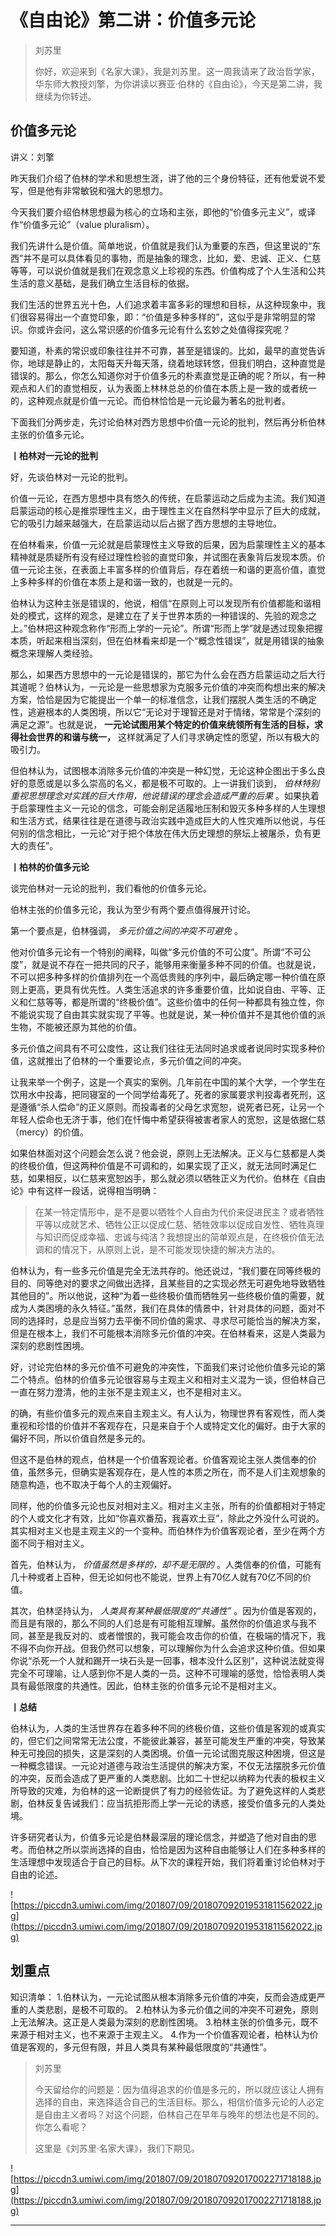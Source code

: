 # 《自由论》第二讲：价值多元论

> 刘苏里
> 
> 你好，欢迎来到《名家大课》，我是刘苏里。这一周我请来了政治哲学家，华东师大教授刘擎，为你讲读以赛亚·伯林的《自由论》，今天是第二讲，我继续为你转述。

## 价值多元论

讲义：刘擎

昨天我们介绍了伯林的学术和思想生涯，讲了他的三个身份特征，还有他爱说不爱写，但是他有非常敏锐和强大的思想力。

今天我们要介绍伯林思想最为核心的立场和主张，即他的“价值多元主义”，或译作“价值多元论”（value pluralism）。

我们先讲什么是价值。简单地说，价值就是我们认为重要的东西，但这里说的“东西”并不是可以具体看见的事物，而是抽象的理念，比如，爱、忠诚、正义、仁慈等等，可以说价值就是我们在观念意义上珍视的东西。价值构成了个人生活和公共生活的意义基础，是我们确立生活目标的依据。

我们生活的世界五光十色，人们追求着丰富多彩的理想和目标，从这种现象中，我们很容易得出一个直觉印象，即：“价值是多种多样的”，这似乎是非常明显的常识。你或许会问，这么常识感的价值多元论有什么玄妙之处值得探究呢？

要知道，朴素的常识或印象往往并不可靠，甚至是错误的。比如，最早的直觉告诉你，地球是静止的，太阳每天升每天落，绕着地球转悠，但我们明白，这种直觉是错误的。那么，你怎么知道你对于价值多元的朴素直觉是正确的呢？所以，有一种观点和人们的直觉相反，认为表面上林林总总的价值在本质上是一致的或者统一的，这种观点就是价值一元论。而伯林恰恰是一元论最为著名的批判者。

下面我们分两步走，先讨论伯林对西方思想中价值一元论的批判，然后再分析伯林主张的价值多元论。

 **丨柏林对一元论的批判**

好，先谈伯林对一元论的批判。

价值一元论，在西方思想中具有悠久的传统，在启蒙运动之后成为主流。我们知道启蒙运动的核心是推崇理性主义，由于理性主义在自然科学中显示了巨大的成就，它的吸引力越来越强大，在启蒙运动以后占据了西方思想的主导地位。

在伯林看来，价值一元论就是启蒙理性主义导致的后果，因为启蒙理性主义的基本精神就是质疑所有没有经过理性检验的直觉印象，并试图在表象背后发现本质。价值一元论主张，在表面上丰富多样的价值背后，存在着统一和谐的更高价值，直觉上多种多样的价值在本质上是和谐一致的，也就是一元的。

伯林认为这种主张是错误的，他说，相信“在原则上可以发现所有价值都能和谐相处的模式，这样的观念，是建立在了关于世界本质的一种错误的、先验的观念之上。”伯林把这种观念称作“形而上学的一元论”。所谓“形而上学”就是透过现象把握本质，听起来相当深刻，但在伯林看来却是一个“概念性错误”，就是用错误的抽象概念来理解人类经验。

那么，如果西方思想中的一元论是错误的，那它为什么会在西方启蒙运动之后大行其道呢？伯林认为，一元论是一些思想家为克服多元价值的冲突而构想出来的解决方案，恰恰是因为它能提出一个单一的标准信念，让我们摆脱人类生活的不确定性，逃避根本的人类困境，所以它“无论对于理智还是对于情绪，常常是个深刻的满足之源”。也就是说， **一元论试图用某个特定的价值来统领所有生活的目标，求得社会世界的和谐与统一，** 这样就满足了人们寻求确定性的愿望，所以有极大的吸引力。

但伯林认为，试图根本消除多元价值的冲突是一种幻觉，无论这种企图出于多么良好的意愿或是以多么崇高的名义，都是极不可取的。上一讲我们谈到， *伯林特别重视思想理念对实践的巨大作用，他说错误的理念会造成严重的后果* 。如果执着于启蒙理性主义一元论的信念，可能会削足适履地压制和毁灭多种多样的人生理想和生活方式，结果往往是在道德与政治实践中造成巨大的人性灾难所以他说，与任何别的信念相比，一元论“对于把个体放在伟大历史理想的祭坛上被屠杀，负有更大的责任”。

 **丨柏林的价值多元论**

谈完伯林对一元论的批判，我们看他的价值多元论。

伯林主张的价值多元论，我认为至少有两个要点值得展开讨论。

第一个要点是，伯林强调， *多元价值之间的冲突不可避免* 。

他对价值多元论有一个特别的阐释，叫做“多元价值的不可公度”。所谓“不可公度”，就是说不存在一把共同的尺子，能够用来衡量多种不同的价值。也就是说，不可以把多种多样的价值排列在一个高低贵贱的序列中，最后确定哪一种价值在原则上更高，更具有优先性。人类生活追求的许多重要价值，比如说自由、平等、正义和仁慈等等，都是所谓的“终极价值”。这些价值中的任何一种都具有独立性，你不能说实现了自由其实就实现了平等。也就是说，某一种价值并不是其他价值的派生物，不能被还原为其他的价值。

多元价值之间具有不可公度性，这让我们往往无法同时追求或者说同时实现多种价值，这就推出了伯林的一个重要论点，多元价值之间的冲突。

让我来举一个例子，这是一个真实的案例。几年前在中国的某个大学，一个学生在饮用水中投毒，把同寝室的一个同学给毒死了。死者的家属要求判投毒者死刑，这是遵循“杀人偿命”的正义原则。而投毒者的父母乞求宽恕，说死者已死，让另一个年轻人偿命也无济于事，他们在忏悔中希望获得被害者家人的宽恕，这是依据仁慈（mercy）的价值。

如果伯林面对这个问题会怎么说？他会说，原则上无法解决。正义与仁慈都是人类的终极价值，但这两种价值是不可调和的，如果实现了正义，就无法同时满足仁慈，如果相反，以仁慈来宽恕凶手，那么就必须以牺牲正义为代价。伯林在《自由论》中有这样一段话，说得相当明确：

> 在某一特定情形中，是不是要以牺牲个人自由为代价来促进民主？或者牺牲平等以成就艺术、牺牲公正以促成仁慈、牺牲效率以促成自发性、牺牲真理与知识而促成幸福、忠诚与纯洁？我想提出的简单观点是，在终极价值无法调和的情况下，从原则上说，是不可能发现快捷的解决方法的。

伯林认为，有一些多元价值是完全无法共存的。他还说过，“我们要在同等终极的目的、同等绝对的要求之间做出选择，且某些目的之实现必然无可避免地导致牺牲其他目的”。所以他说，这种“为着一些终极价值而牺牲另一些终极价值的需要，就成为人类困境的永久特征。”虽然，我们在具体的情景中，针对具体的问题，面对不同的选择时，总是应当努力去平衡不同价值的需求、寻求尽可能恰当的解决方案，但是在根本上，我们不可能根本消除多元价值的冲突。在伯林看来，这是人类最为深刻的悲剧性困境。

好，讨论完伯林的多元价值不可避免的冲突性，下面我们来讨论他价值多元论的第二个特点。伯林的价值多元论很容易与主观主义和相对主义混为一谈，但伯林自己一直在努力澄清，他的主张不是主观主义，也不是相对主义。

的确，有些价值多元的观点来自主观主义。有人认为，物理世界有客观性，而人类重视和珍惜的价值并不客观存在，只是来自于个人或特定文化的偏好。由于大家的偏好不同，所以价值自然是多元的。

但这不是伯林的观点，伯林是一个价值客观论者。价值客观论主张人类信奉的价值，虽然多元，但确实是客观存在，是人性的本质之所在，而不是人们主观想象的随意构造，也不取决于每个人的主观偏好。

同样，他的价值多元论也反对相对主义。相对主义主张，所有的价值都相对于特定的个人或文化才有效，比如“你喜欢番茄，我喜欢土豆”，除此之外没什么可说的。其实相对主义也是主观主义的一个变种。而伯林作为价值客观论者，至少在两个方面不同于相对主义。

首先，伯林认为， *价值虽然是多样的，却不是无限的* 。人类信奉的价值，可能有几十种或者上百种，但无论如何也不能说，世界上有70亿人就有70亿不同的价值。

其次，伯林坚持认为， *人类具有某种最低限度的“共通性”* 。因为价值是客观的，而且是有限的，那么不同的人们总是有可能相互理解。虽然你的价值追求与我不同，甚至是我反对的、或者憎恨的，我可能会攻击你的价值，在极端的情况下，我不得不向你开战。但我仍然可以想象，可以理解你为什么会追求这种价值。但如果你说“杀死一个人就和踢开一块石头是一回事，根本没什么区别”，这种说法就变得完全不可理喻，让人感到你不是人类的一员。这种不可理喻的感觉，恰恰表明人类具有最低限度的共通性。因此，伯林主张的价值多元论不是相对主义。

 **丨总结**

伯林认为，人类的生活世界存在着多种不同的终极价值，这些价值是客观的或真实的，但它们之间常常无法公度，不能彼此兼容，甚至可能发生严重的冲突，导致某种无可挽回的损失，这是深刻的人类困境。价值一元论试图克服这种困境，但这是一种概念错误。一元论对道德与政治生活提供的解决方案，不仅无法摆脱多元价值的冲突，反而会造成了更严重的人类悲剧。比如二十世纪以纳粹为代表的极权主义所导致的灾难，为伯林的这一论断提供了有力的经验佐证。为了避免这样的人类悲剧，伯林反复告诫我们：应当抗拒形而上学一元论的诱惑，接受价值多元的人类处境。

许多研究者认为，价值多元论是伯林最深层的理论信念，并塑造了他对自由的思考。而伯林之所以崇尚选择的自由，恰恰是因为这种自由能够让人们在多种多样的生活理想中发现适合于自己的目标。从下次的课程开始，我们将着重讨论伯林对于自由的论述。

![https://piccdn3.umiwi.com/img/201807/09/201807092019531811562022.jpg](https://piccdn3.umiwi.com/img/201807/09/201807092019531811562022.jpg)

## 划重点

知识清单：
1.伯林认为，一元论试图从根本消除多元价值的冲突，反而会造成更严重的人类悲剧，是极不可取的。
2.柏林认为多元价值之间的冲突不可避免，原则上无法解决。这正是人类最为深刻的悲剧性困境。
3.柏林主张的价值多元，既不来源于相对主义，也不来源于主观主义。
4.作为一个价值客观论者，柏林认为价值是客观的，多元但有限，并且人类具有某种最低限度的“共通性”。

> 刘苏里
> 
> 今天留给你的问题是：因为值得追求的价值是多元的，所以就应该让人拥有选择的自由，来选择适合自己的生活目标。那么，相信价值多元论的人必定是自由主义者吗？对这个问题，伯林自己在早年与晚年的想法也是不同的。你怎么看呢？
> 
> 这里是《刘苏里·名家大课》，我们下期见。

![https://piccdn3.umiwi.com/img/201807/09/201807092017002271718188.jpg](https://piccdn3.umiwi.com/img/201807/09/201807092017002271718188.jpg)

---

